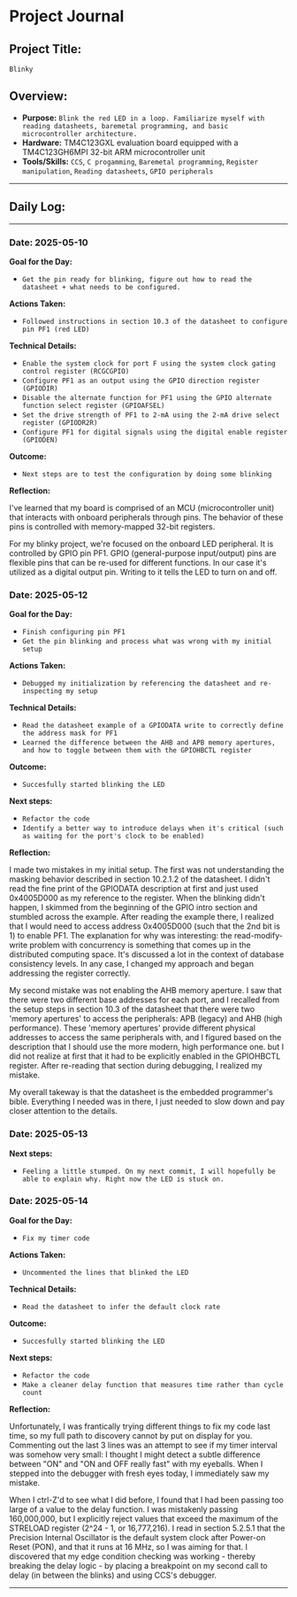 # Project Journal

## Project Title:
`Blinky`

## Overview:
- **Purpose:** `Blink the red LED in a loop. Familiarize myself with reading datasheets, baremetal programming, and basic microcontroller architecture.`
- **Hardware:** TM4C123GXL evaluation board equipped with a TM4C123GH6MPI 32-bit ARM microcontroller unit
- **Tools/Skills:** `CCS`, `C progamming`, `Baremetal programming`, `Register manipulation`, `Reading datasheets`, `GPIO peripherals` 

---

## Daily Log:

---

### Date: 2025-05-10

**Goal for the Day:**  
- `Get the pin ready for blinking, figure out how to read the datasheet + what needs to be configured.`

**Actions Taken:**  
- `Followed instructions in section 10.3 of the datasheet to configure pin PF1 (red LED)`

**Technical Details:**  
- `Enable the system clock for port F using the system clock gating control register (RCGCGPIO)`
- `Configure PF1 as an output using the GPIO direction register (GPIODIR)`
- `Disable the alternate function for PF1 using the GPIO alternate function select register (GPIOAFSEL)`
- `Set the drive strength of PF1 to 2-mA using the 2-mA drive select register (GPIODR2R)`
- `Configure PF1 for digital signals using the digital enable register (GPIODEN)`


**Outcome:**  
- `Next steps are to test the configuration by doing some blinking`

**Reflection:**

I've learned that my board is comprised of an MCU (microcontroller unit) that interacts with onboard peripherals through pins. 
The behavior of these pins is controlled with memory-mapped 32-bit registers.

For my blinky project, we're focused on the onboard LED peripheral. It is controlled by GPIO pin PF1. GPIO (general-purpose input/output)
pins are flexible pins that can be re-used for different functions. In our case it's utilized as a digital output pin. Writing to it
tells the LED to turn on and off.


### Date: 2025-05-12

**Goal for the Day:**  
- `Finish configuring pin PF1`
- `Get the pin blinking and process what was wrong with my initial setup`

**Actions Taken:**  
- `Debugged my initialization by referencing the datasheet and re-inspecting my setup`

**Technical Details:**  
- `Read the datasheet example of a GPIODATA write to correctly define the address mask for PF1`
- `Learned the difference between the AHB and APB memory apertures, and how to toggle between them with the GPIOHBCTL register`

**Outcome:**  
- `Succesfully started blinking the LED`

**Next steps:**  
- `Refactor the code`
- `Identify a better way to introduce delays when it's critical (such as waiting for the port's clock to be enabled)`

**Reflection:**

I made two mistakes in my initial setup. The first was not understanding the masking behavior described in section 
10.2.1.2 of the datasheet. I didn't read the fine print of the GPIODATA description at first and just used 0x4005D000
as my reference to the register. When the blinking didn't happen, I skimmed from the beginning of the GPIO intro section
and stumbled across the example. After reading the example there, I realized that I would need to access address
0x4005D000 (such that the 2nd bit is 1) to enable PF1. The explanation for why was interesting: the read-modify-write 
problem with concurrency is something that comes up in the distributed computing space. It's discussed a lot in the
context of database consistency levels. In any case, I changed my approach and began addressing the register correctly.

My second mistake was not enabling the AHB memory aperture. I saw that there were two different base addresses for each port, 
and I recalled from the setup steps in section 10.3 of the datasheet that there were two 'memory apertures' to access the peripherals:
APB (legacy) and AHB (high performance). These 'memory apertures' provide different physical addresses to access the same peripherals with, and I figured based on 
the description that I should use the more modern, high performance one. but I did not realize at first that it had to be explicitly enabled in the GPIOHBCTL register.
After re-reading that section during debugging, I realized my mistake.

My overall takeway is that the datasheet is the embedded programmer's bible. Everything I needed was in there,
I just needed to slow down and pay closer attention to the details.

### Date: 2025-05-13

**Next steps:**  
- `Feeling a little stumped. On my next commit, I will hopefully be able to explain why. Right now the LED is stuck on.`

### Date: 2025-05-14

**Goal for the Day:**  
- `Fix my timer code`

**Actions Taken:**  
- `Uncommented the lines that blinked the LED`

**Technical Details:**  
- `Read the datasheet to infer the default clock rate`

**Outcome:**  
- `Succesfully started blinking the LED`

**Next steps:**  
- `Refactor the code`
- `Make a cleaner delay function that measures time rather than cycle count`

**Reflection:**

Unfortunately, I was frantically trying different things to fix my code last time, so my full path to discovery cannot
by put on display for you. Commenting out the last 3 lines was an attempt to see if my timer interval was somehow very
small: I thought I might detect a subtle difference between "ON" and "ON and OFF really fast" with my eyeballs. When I stepped
into the debugger with fresh eyes today, I immediately saw my mistake.

When I ctrl-Z'd to see what I did before, I found that I had been passing too large of a value to the delay function. I was mistakenly
passing 160,000,000, but I explicitly reject values that exceed the maximum of the STRELOAD register (2^24 - 1, or 16,777,216). I read in 
section 5.2.5.1 that the Precision Internal Oscillator is the default system clock after Power-on Reset (PON), and that it runs at 16 MHz, so I was aiming for that. I discovered that my edge condition checking was working - thereby breaking the delay logic - by placing a breakpoint on my second call to delay (in between the blinks) and using CCS's debugger.

---
